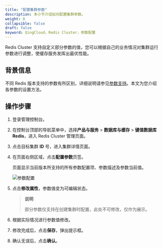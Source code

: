```yaml
---
title: "配置集群参数"
description: 本小节介绍如何配置集群参数。
weight: 8
collapsible: false
draft: false
keyword: QingCloud，Redis Cluster，参数配置
---
```


 Redis Cluster 支持自定义部分参数的值，您可以根据自己的业务情况对集群运行参数进行调整，使缓存服务发挥出最优性能。

## 背景信息

不同 Redis 版本支持的参数有所区别，详细说明请参见[参数支持](../../../intro/para_list/)。本文为您介绍各参数的设置方法。

## 操作步骤

1. 登录管理控制台。

2. 在控制台顶部的导航菜单中，选择**产品与服务** > **数据库与缓存** > **键值数据库 Redis**，进入 Redis Cluster 管理页面。

3. 点击目标集群 **ID** 号，进入集群详情页面。

4. 在页面右侧区域，点击**配置参数**页签。

   页面显示当前版本所支持的所有参数配置项、参数描述及参数当前值。

   <img src="../../../_images/mdy_paras.png" alt="参数配置" />

5. 点击**修改属性**，参数值变为可编辑状态。

   > **说明**
   >
   > 部分参数仅支持在创建集群时配置，此处不可修改，仅作为展示。

6. 根据实际情况进行参数值修改。

7. 修改完成后，点击**保存**，弹出提示框。

8. 确认无误后，点击**确认**。

